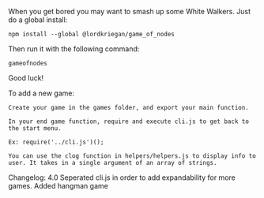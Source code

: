 When you get bored you may want to smash up some White Walkers. 
Just do a global install:

    npm install --global @lordkriegan/game_of_nodes

Then run it with the following command:

    gameofnodes

Good luck!

To add a new game:

    Create your game in the games folder, and export your main function.
    
    In your end game function, require and execute cli.js to get back to the start menu.

    Ex: require('../cli.js')();

    You can use the clog function in helpers/helpers.js to display info to user. It takes in a single argument of an array of strings.

Changelog:
4.0
Seperated cli.js in order to add expandability for more games.
Added hangman game

